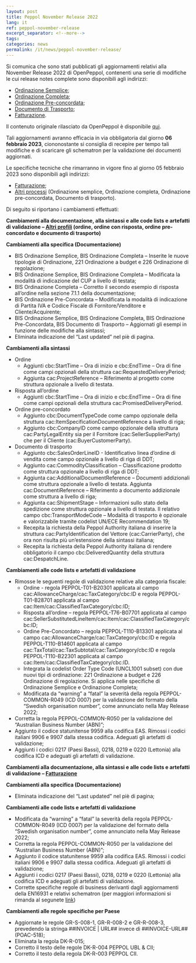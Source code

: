 ```yaml
---
layout: post
title: Peppol November Release 2022
lang: it
ref: peppol-november-release
excerpt_separator: <!--more-->
tags:
categories: news
permalink: /it/news/peppol-november-release/
---
```

Si comunica che sono stati pubblicati gli aggiornamenti relativi alla November Release 2022 di OpenPeppol, contenenti una serie di modifiche le cui release notes complete sono disponibili agli indirizzi:
 - [Ordinazione Semplice](https://peppol-docs.agid.gov.it/docs-next-release/docs/ITA/others/guides/release-notes-it/3-order-only/main.html);
 - [Ordinazione Completa](https://peppol-docs.agid.gov.it/docs-next-release/docs/ITA/others/guides/release-notes-it/28-ordering/main.html);
 - [Ordinazione Pre-concordata](https://peppol-docs.agid.gov.it/docs-next-release/docs/ITA/others/guides/release-notes-it/42-orderagreement/main.html);
 - [Documento di Trasporto](https://peppol-docs.agid.gov.it/docs-next-release/docs/ITA/others/guides/release-notes-it/30-despatchadvice/main.html);
 - [Fatturazione](https://peppol-docs.agid.gov.it/docs-next-release/docs/ITA/invoice/guide/release-notes-it/main.html).

Il contenuto originale rilasciato da OpenPeppol è disponibile [qui](https://peppol.org/post-award-november-release-publication/).

Tali aggiornamenti avranno efficacia in via obbligatoria dal giorno **06 febbraio 2023**, ciononostante si consiglia di recepire per tempo tali modifiche e di scaricare gli schematron per la validazione dei documenti aggiornati.

Le specifiche tecniche che rimarranno in vigore fino al giorno 05 febbraio 2023 sono disponibili agli indirizzi:
 - [Fatturazione](https://peppol-docs.agid.gov.it/docs/my_index_fatt.jsp);
 - [Altri processi](https://peppol-docs.agid.gov.it/docs/my_index.jsp) (Ordinazione semplice, Ordinazione completa, Ordinazione pre-concordata, Documento di trasporto).
<!--more-->

Di seguito si riportano i cambiamenti effettuati:

**Cambiamenti alla documentazione, alla sintassi e alle code lists e artefatti di validazione – [Altri profili](https://peppol-docs.agid.gov.it/docs-next-release/my_index.jsp) (ordine, ordine con risposta, ordine pre-concordato e documento di trasporto)**

**Cambiamenti alla specifica (Documentazione)**
- BIS Ordinazione Semplice, BIS Ordinazione Completa – Inserite le nuove tipologie di Ordinazione, 221 Ordinazione a budget e 226 Ordinazione di regolazione; 
- BIS Ordinazione Semplice, BIS Ordinazione Completa – Modificata la modalità di indicazione del CUP a livello di testata;
- BIS Ordinazione Completa – Corretto il secondo esempio di risposta all’ordine nella sezione 7.1.1 della documentazione;
- BIS Ordinazione Pre-Concordata – Modificata la modalità di indicazione di Partita IVA e Codice Fiscale di Fornitore/Venditore e Cliente/Acquirente; 
- BIS Ordinazione Semplice, BIS Ordinazione Completa, BIS Ordinazione Pre-Concordata, BIS Documento di Trasporto – Aggiornati gli esempi in funzione delle modifiche alla sintassi; 
- Eliminata indicazione del “Last updated” nel piè di pagina.

**Cambiamenti alla sintassi**
- Ordine
    - Aggiunti cbc:StartTime – Ora di inizio e cbc:EndTime – Ora di fine come campi opzionali della struttura cac:RequestedDeliveryPeriod;
    - Aggiunta cac:ProjectReference – Riferimento al progetto come struttura opzionale a livello di testata.
- Risposta all’ordine
    - Aggiunti cbc:StartTime – Ora di inizio e cbc:EndTime – Ora di fine come campi opzionali della struttura cac:PromisedDeliveryPeriod.
- Ordine pre-concordato
    - Aggiunto cbc:DocumentTypeCode come campo opzionale della struttura cac:ItemSpecificationDocumentReference a livello di riga;
    - Aggiunto cbc:CompanyID come campo opzionale della struttura cac:PartyLegalEntity sia per il Fornitore (cac:SellerSupplierParty) che per il Cliente (cac:BuyerCustomerParty). 
- Documento di trasporto
    - Aggiunto cbc:SalesOrderLineID - Identificativo linea d’ordine di vendita come campo opzionale a livello di riga di DDT;
    - Aggiunto cac:CommodityClassification – Classificazione prodotto come struttura opzionale a livello di riga di DDT;
    - Aggiunta cac:AdditionalDocumentReference – Documenti addizionali come struttura opzionale a livello di testata. Aggiunta cac:DocumentiReference – Riferimento a documento addizionale come struttura a livello di riga;
    - Aggiunta cac:ShipmentStage – Informazioni sullo stato della spedizione come struttura opzionale a livello di testata. Il relativo campo cbc:TransportModeCode – Modalità di trasporto è opzionale e valorizzabile tramite codelist UN/ECE Recommendation 19;
    - Recepita la richiesta della Peppol Authority italiana di inserire la struttura cac:PartyIdentification del Vettore (cac:CarrierParty), che ora non risulta più un’estensione della sintassi italiana;
    - Recepita la richiesta della Peppol Authority italiana di rendere obbligatorio il campo cbc:DeliveredQuantity della struttura cac:DespatchLine.

**Cambiamenti alle code lists e artefatti di validazione**
- Rimosse le seguenti regole di validazione relative alla categoria fiscale:
    - Ordine - regola PEPPOL-T01-B20301 applicata al campo cac:AllowanceCharge/cac:TaxCategory/cbc:ID e regola PEPPOL-T01-B28701 applicata al campo cac:Item/cac:ClassifiedTaxCategory/cbc:ID;
    - Risposta all’ordine – regola PEPPOL-T76-B07701 applicata al campo cac:SellerSubstitutedLineItem/cac:Item/cac:ClassifiedTaxCategory/cbc:ID;
    - Ordine Pre-Concordato – regola PEPPOL-T110-B13301 applicata al campo cac:AllowanceCharge/cac:TaxCategory/cbc:ID e regola PEPPOL-T110-B14601 applicata al campo cac:TaxTotal/cac:TaxSubtotal/cac:TaxCategory/cbc:ID e regola PEPPOL-T110-B22301 applicata al campo cac:Item/cac:ClassifiedTaxCategory/cbc:ID.
    - Integrata la codelist Order Type Code (UNCL1001 subset) con due nuovi tipi di ordinazione: 221 Ordinazione a budget e 226 Ordinazione di regolazione. Si applica nelle specifiche di Ordinazione Semplice e Ordinazione Completa;
    - Modificata da “warning” a “fatal” la severità della regola PEPPOL-COMMON-R049 (ICD 0007) per la validazione del formato della “Swedish organisation number”, come annunciato nella May Release 2022;
- Corretta la regola PEPPOL-COMMON-R050 per la validazione del “Australian Business Number (ABN)”;
- Aggiunto il codice statunitense 9959 alla codifica EAS. Rimossi i codici italiani 9906 e 9907 dalla stessa codifica. Adeguati gli artefatti di validazione;
- Aggiunti i codici 0217 (Paesi Bassi), 0218, 0219 e 0220 (Lettonia) alla codifica ICD e adeguati gli artefatti di validazione.

**Cambiamenti alla documentazione, alla sintassi e alle code lists e artefatti di validazione – [Fatturazione](https://peppol-docs.agid.gov.it/docs-next-release/my_index_fatt.jsp)**

**Cambiamenti alla specifica (Documentazione)**
- Eliminata indicazione del “Last updated” nel piè di pagina;

**Cambiamenti alle code lists e artefatti di validazione**
- Modificata da “warning” a “fatal” la severità della regola PEPPOL-COMMON-R049 (ICD 0007) per la validazione del formato della “Swedish organisation number”, come annunciato nella May Release 2022;
- Corretta la regola PEPPOL-COMMON-R050 per la validazione del “Australian Business Number (ABN)”;
- Aggiunto il codice statunitense 9959 alla codifica EAS. Rimossi i codici italiani 9906 e 9907 dalla stessa codifica. Adeguati gli artefatti di validazione;
- Aggiunti i codici 0217 (Paesi Bassi), 0218, 0219 e 0220 (Lettonia) alla codifica ICD e adeguati gli artefatti di validazione.
- Corrette specifiche regole di business derivanti dagli aggiornamenti della EN16931 e relativi schematron (per maggiori informazioni si rimanda al segunete [link](https://github.com/ConnectingEurope/eInvoicing-EN16931/releases/tag/validation-1.3.9))

**Cambiamenti alle regole specifiche per Paese**
 - Aggiornate le regole GR-S-008-1, GR-R-008-2 e GR-R-008-3, prevedendo la stringa ##INVOICE | URL## invece di ##INVOICE-URL## (POAC-518);
 - Eliminata la regola DK-R-015;
 - Corretto il testo delle regole DK-R-004 PEPPOL UBL & CII;
 - Corretto il testo della regola DK-R-003 PEPPOL CII.
